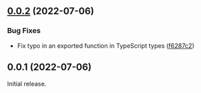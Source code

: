 ## [0.0.2](https://github.com/prantlf/estree-walkie/compare/v0.0.1...v0.0.2) (2022-07-06)


### Bug Fixes

* Fix typo in an exported function in TypeScript types ([f6287c2](https://github.com/prantlf/estree-walkie/commit/f6287c2f986ef956967f21f2dcbe67b44dde58dd))

## 0.0.1 (2022-07-06)

Initial release.
